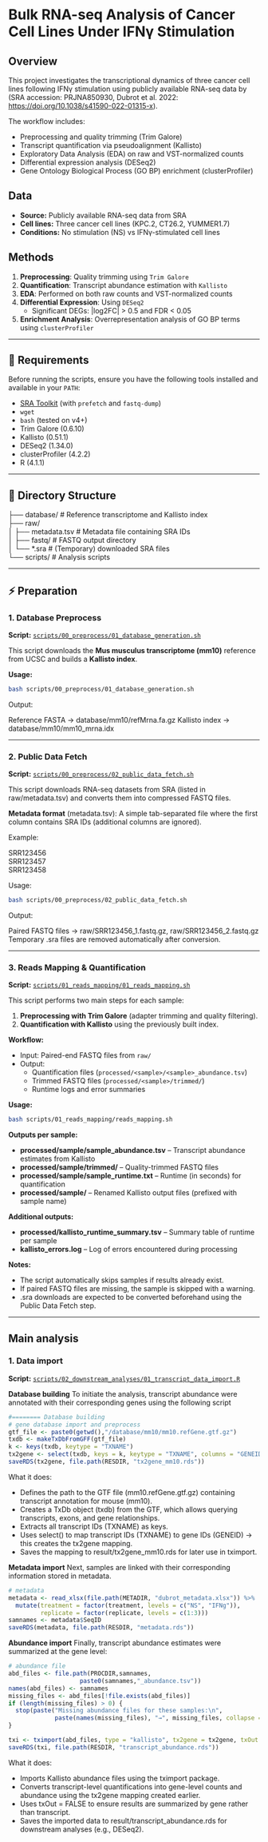 # Bulk RNA-seq Analysis of Cancer Cell Lines Under IFNγ Stimulation

## Overview
This project investigates the transcriptional dynamics of three cancer cell lines following IFNγ stimulation using publicly available RNA-seq data by (SRA accession: PRJNA850930, Dubrot et al. 2022: https://doi.org/10.1038/s41590-022-01315-x).  

The workflow includes:
- Preprocessing and quality trimming (Trim Galore)  
- Transcript quantification via pseudoalignment (Kallisto)  
- Exploratory Data Analysis (EDA) on raw and VST-normalized counts  
- Differential expression analysis (DESeq2)  
- Gene Ontology Biological Process (GO BP) enrichment (clusterProfiler)  

## Data
- **Source:** Publicly available RNA-seq data from SRA  
- **Cell lines:** Three cancer cell lines (KPC.2, CT26.2, YUMMER1.7)
- **Conditions:** No stimulation (NS) vs IFNγ-stimulated cell lines

## Methods
1. **Preprocessing**: Quality trimming using `Trim Galore`  
2. **Quantification**: Transcript abundance estimation with `Kallisto`  
3. **EDA**: Performed on both raw counts and VST-normalized counts  
4. **Differential Expression**: Using `DESeq2`  
   - Significant DEGs: |log2FC| > 0.5 and FDR < 0.05  
5. **Enrichment Analysis**: Overrepresentation analysis of GO BP terms using `clusterProfiler`  

---

## 🔧 Requirements

Before running the scripts, ensure you have the following tools installed and available in your `PATH`:

- [SRA Toolkit](https://github.com/ncbi/sra-tools) (with `prefetch` and `fastq-dump`)  
- `wget`  
- `bash` (tested on v4+)  
- Trim Galore (0.6.10)  
- Kallisto (0.51.1)  
- DESeq2 (1.34.0)  
- clusterProfiler (4.2.2)  
- R (4.1.1)     

---

## 📂 Directory Structure
├── database/ # Reference transcriptome and Kallisto index </br>
├── raw/ </br>
│ ├── metadata.tsv # Metadata file containing SRA IDs </br>
│ ├── fastq/ # FASTQ output directory </br>
│ └── *.sra # (Temporary) downloaded SRA files </br>
└── scripts/ # Analysis scripts


---
## ⚡ Preparation
### 1. Database Preprocess

**Script:** [`scripts/00_preprocess/01_database_generation.sh`](scripts/00_preprocess/01_database_generation.sh)  

This script downloads the **Mus musculus transcriptome (mm10)** reference from UCSC and builds a **Kallisto index**.

**Usage:**

```bash
bash scripts/00_preprocess/01_database_generation.sh
```
Output:

Reference FASTA → database/mm10/refMrna.fa.gz
Kallisto index → database/mm10/mm10_mrna.idx

---
### 2. Public Data Fetch
**Script:** [`scripts/00_preprocess/02_public_data_fetch.sh`](scripts/00_preprocess/02_public_data_fetch.sh)

This script downloads RNA-seq datasets from SRA (listed in raw/metadata.tsv) and converts them into compressed FASTQ files.

**Metadata format** (metadata.tsv):
A simple tab-separated file where the first column contains SRA IDs (additional columns are ignored).

Example:

SRR123456 </br>
SRR123457 </br>
SRR123458


Usage:

```bash
bash scripts/00_preprocess/02_public_data_fetch.sh
```

Output:

Paired FASTQ files → raw/SRR123456_1.fastq.gz, raw/SRR123456_2.fastq.gz
Temporary .sra files are removed automatically after conversion.

---

### 3. Reads Mapping & Quantification

**Script:** [`scripts/01_reads_mapping/01_reads_mapping.sh`](scripts/01_reads_mapping/01_reads_mapping.sh)  

This script performs two main steps for each sample:  

1. **Preprocessing with Trim Galore** (adapter trimming and quality filtering).  
2. **Quantification with Kallisto** using the previously built index.  

**Workflow:**

- Input: Paired-end FASTQ files from `raw/`  
- Output:  
  - Quantification files (`processed/<sample>/<sample>_abundance.tsv`)  
  - Trimmed FASTQ files (`processed/<sample>/trimmed/`)  
  - Runtime logs and error summaries  

**Usage:**

```bash
bash scripts/01_reads_mapping/reads_mapping.sh
```

**Outputs per sample:** </br>
- **processed/sample/sample_abundance.tsv** – Transcript abundance estimates from Kallisto </br>
- **processed/sample/trimmed/** – Quality-trimmed FASTQ files </br>
- **processed/sample/sample_runtime.txt** – Runtime (in seconds) for quantification </br>
- **processed/sample/** – Renamed Kallisto output files (prefixed with sample name) </br>

**Additional outputs:** </br>
- **processed/kallisto_runtime_summary.tsv** – Summary table of runtime per sample </br>
- **kallisto_errors.log** – Log of errors encountered during processing </br>

**Notes:** </br>
- The script automatically skips samples if results already exist. </br>
- If paired FASTQ files are missing, the sample is skipped with a warning. </br>
- .sra downloads are expected to be converted beforehand using the Public Data Fetch step.

---
## Main analysis
### 1. Data import
**Script:** [`scripts/02_downstream_analyses/01_transcript_data_import.R`](scripts/02_downstream_analyses/01_transcript_data_import.R)  

**Database building**
To initiate the analysis, transcript abundance were annotated with their corresponding genes using the following script

```R
#======== Database building
# gene database import and preprocess
gtf_file <- paste0(getwd(),"/database/mm10/mm10.refGene.gtf.gz")
txdb <- makeTxDbFromGFF(gtf_file)
k <- keys(txdb, keytype = "TXNAME")
tx2gene <- select(txdb, keys = k, keytype = "TXNAME", columns = "GENEID")
saveRDS(tx2gene, file.path(RESDIR, "tx2gene_mm10.rds"))
```

What it does:
- Defines the path to the GTF file (mm10.refGene.gtf.gz) containing transcript annotation for mouse (mm10).
- Creates a TxDb object (txdb) from the GTF, which allows querying transcripts, exons, and gene relationships.
- Extracts all transcript IDs (TXNAME) as keys.
- Uses select() to map transcript IDs (TXNAME) to gene IDs (GENEID) → this creates the tx2gene mapping.
- Saves the mapping to result/tx2gene_mm10.rds for later use in tximport.

**Metadata import**
Next, samples are linked with their corresponding information stored in metadata. 

```R
# metadata
metadata <- read_xlsx(file.path(METADIR, "dubrot_metadata.xlsx")) %>%
  mutate(treatment = factor(treatment, levels = c("NS", "IFNg")),
         replicate = factor(replicate, levels = c(1:3)))
samnames <- metadata$SeqID
saveRDS(metadata, file.path(RESDIR, "metadata.rds"))
```

**Abundance import**
Finally, transcript abundance estimates were summarized at the gene level:

```R
# abundance file
abd_files <- file.path(PROCDIR,samnames,
                    paste0(samnames,"_abundance.tsv"))
names(abd_files) <- samnames
missing_files <- abd_files[!file.exists(abd_files)]
if (length(missing_files) > 0) {
  stop(paste("Missing abundance files for these samples:\n",
             paste(names(missing_files), "→", missing_files, collapse = "\n")))
}

txi <- tximport(abd_files, type = "kallisto", tx2gene = tx2gene, txOut = FALSE)
saveRDS(txi, file.path(RESDIR, "transcript_abundance.rds"))
```
What it does:
- Imports Kallisto abundance files using the tximport package.
- Converts transcript-level quantifications into gene-level counts and abundance using the tx2gene mapping created earlier.
- Uses txOut = FALSE to ensure results are summarized by gene rather than transcript.
- Saves the imported data to result/transcript_abundance.rds for downstream analyses (e.g., DESeq2).



